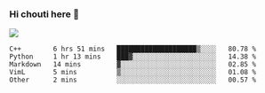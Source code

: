 ### Hi chouti here 👋

![](https://github-readme-stats.vercel.app/api?username=l0nl1f3)

<!--START_SECTION:waka-->
```text
C++        6 hrs 51 mins   ████████████████████▒░░░░   80.78 % 
Python     1 hr 13 mins    ███▓░░░░░░░░░░░░░░░░░░░░░   14.38 % 
Markdown   14 mins         ▓░░░░░░░░░░░░░░░░░░░░░░░░   02.85 % 
VimL       5 mins          ▒░░░░░░░░░░░░░░░░░░░░░░░░   01.08 % 
Other      2 mins          ░░░░░░░░░░░░░░░░░░░░░░░░░   00.57 % 
```
<!--END_SECTION:waka-->

<!--
**l0nl1f3/l0nl1f3** is a ✨ _special_ ✨ repository because its `README.md` (this file) appears on your GitHub profile.

Here are some ideas to get you started:

- 🔭 I’m currently working on ...
- 🌱 I’m currently learning ...
- 👯 I’m looking to collaborate on ...
- 🤔 I’m looking for help with ...
- 💬 Ask me about ...
- 📫 How to reach me: ...
- 😄 Pronouns: ...
- ⚡ Fun fact: ...
-->
